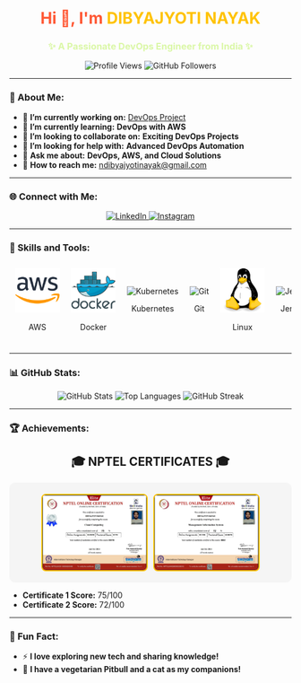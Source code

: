 <h1 align="center" style="color:#FF5733;">Hi 👋, I'm <span style="color:#FFC300;">DIBYAJYOTI NAYAK</span></h1>
<h3 align="center" style="color:#DAF7A6;">✨ A Passionate DevOps Engineer from India ✨</h3>

<p align="center"> 
  <img src="https://komarev.com/ghpvc/?username=dibyaprivate&label=Profile%20Views&color=blueviolet&style=flat-square" alt="Profile Views" /> 
  <img src="https://img.shields.io/github/followers/dibyaprivate?style=social" alt="GitHub Followers" />
</p>

---

### 🚀 About Me:
- 🔬 **I’m currently working on:** [DevOps Project](mailto:ndibyajyotinayak@gmail.com)  
- 🌱 **I’m currently learning:** **DevOps with AWS**  
- 💝 **I’m looking to collaborate on:** **Exciting DevOps Projects**  
- 🤝 **I’m looking for help with:** **Advanced DevOps Automation**  
- 💭 **Ask me about:** **DevOps, AWS, and Cloud Solutions**  
- 📧 **How to reach me:** [ndibyajyotinayak@gmail.com](mailto:ndibyajyotinayak@gmail.com)  

---

### 🌐 Connect with Me:
<p align="center">
  <a href="https://linkedin.com/in/divya-nayak" target="_blank">
    <img src="https://img.shields.io/badge/LinkedIn-0A66C2?style=for-the-badge&logo=linkedin&logoColor=white" alt="LinkedIn" />
  </a>
  <a href="https://instagram.com/nayakbanty67" target="_blank">
    <img src="https://img.shields.io/badge/Instagram-E4405F?style=for-the-badge&logo=instagram&logoColor=white" alt="Instagram" />
  </a>
</p>

---
### 🔧 Skills and Tools:
<div style="display: flex; flex-wrap: nowrap; overflow-x: auto; gap: 20px; align-items: center; padding: 10px;">
  <div style="text-align: center; flex-shrink: 0;">
    <img src="https://raw.githubusercontent.com/devicons/devicon/master/icons/amazonwebservices/amazonwebservices-original-wordmark.svg" alt="AWS" width="80" height="80" title="AWS" />
    <p>AWS</p>
  </div>
  <div style="text-align: center; flex-shrink: 0;">
    <img src="https://raw.githubusercontent.com/devicons/devicon/master/icons/docker/docker-original-wordmark.svg" alt="Docker" width="80" height="80" title="Docker" />
    <p>Docker</p>
  </div>
  <div style="text-align: center; flex-shrink: 0;">
    <img src="https://www.vectorlogo.zone/logos/kubernetes/kubernetes-icon.svg" alt="Kubernetes" width="80" height="80" title="Kubernetes" />
    <p>Kubernetes</p>
  </div>
  <div style="text-align: center; flex-shrink: 0;">
    <img src="https://www.vectorlogo.zone/logos/git-scm/git-scm-icon.svg" alt="Git" width="80" height="80" title="Git" />
    <p>Git</p>
  </div>
  <div style="text-align: center; flex-shrink: 0;">
    <img src="https://raw.githubusercontent.com/devicons/devicon/master/icons/linux/linux-original.svg" alt="Linux" width="80" height="80" title="Linux" />
    <p>Linux</p>
  </div>
  <div style="text-align: center; flex-shrink: 0;">
    <img src="https://www.vectorlogo.zone/logos/jenkins/jenkins-icon.svg" alt="Jenkins" width="80" height="80" title="Jenkins" />
    <p>Jenkins</p>
  </div>
  <div style="text-align: center; flex-shrink: 0;">
    <img src="https://raw.githubusercontent.com/devicons/devicon/master/icons/python/python-original.svg" alt="Python" width="80" height="80" title="Python" />
    <p>Python</p>
  </div>
  <div style="text-align: center; flex-shrink: 0;">
    <img src="https://raw.githubusercontent.com/devicons/devicon/master/icons/java/java-original-wordmark.svg" alt="Core Java" width="80" height="80" title="Core Java" />
    <p>Core Java</p>
  </div>
  <div style="text-align: center; flex-shrink: 0;">
    <img src="https://raw.githubusercontent.com/devicons/devicon/master/icons/javascript/javascript-original.svg" alt="JavaScript" width="80" height="80" title="JavaScript" />
    <p>JavaScript</p>
  </div>
  <div style="text-align: center; flex-shrink: 0;">
    <img src="https://raw.githubusercontent.com/devicons/devicon/master/icons/html5/html5-original-wordmark.svg" alt="HTML5" width="80" height="80" title="HTML5" />
    <p>HTML5</p>
  </div>
  <div style="text-align: center; flex-shrink: 0;">
    <img src="https://www.vectorlogo.zone/logos/ansible/ansible-icon.svg" alt="Ansible" width="80" height="80" title="Ansible" />
    <p>Ansible</p>
  </div>
  <div style="text-align: center; flex-shrink: 0;">
    <img src="https://www.vectorlogo.zone/logos/apache_maven/apache_maven-ar21.svg" alt="Maven" width="80" height="80" title="Maven" />
    <p>Maven</p>
  </div>
  <div style="text-align: center; flex-shrink: 0;">
    <img src="https://www.vectorlogo.zone/logos/hashicorp/hashicorp-icon.svg" alt="HCP Cloud" width="80" height="80" title="HCP Cloud" />
    <p>HCP Cloud</p>
  </div>
  <div style="text-align: center; flex-shrink: 0;">
    <img src="https://raw.githubusercontent.com/devicons/devicon/master/icons/prometheus/prometheus-original-wordmark.svg" alt="Prometheus" width="80" height="80" title="Prometheus" />
    <p>Prometheus</p>
  </div>
  <div style="text-align: center; flex-shrink: 0;">
    <img src="https://raw.githubusercontent.com/devicons/devicon/master/icons/grafana/grafana-original-wordmark.svg" alt="Grafana" width="80" height="80" title="Grafana" />
    <p>Grafana</p>
  </div>
  <div style="text-align: center; flex-shrink: 0;">
    <img src="https://www.selenium.dev/images/selenium_logo_square_green.png" alt="Selenium" width="80" height="80" title="Selenium" />
    <p>Selenium</p>
  </div>
</div>


---

### 📊 GitHub Stats:
<p align="center">
  <img src="https://github-readme-stats.vercel.app/api?username=dibyaprivate&show_icons=true&theme=radical" alt="GitHub Stats" />
  <img src="https://github-readme-stats.vercel.app/api/top-langs/?username=dibyaprivate&layout=compact&theme=radical" alt="Top Languages" />
  <img src="https://github-readme-streak-stats.herokuapp.com/?user=dibyaprivate&theme=radical" alt="GitHub Streak" />
</p>

---

### 🏆 Achievements:
<h2 align="center">🎓 NPTEL CERTIFICATES 🎓</h2>
<p align="center" style="display: flex; justify-content: center; gap: 10px; background-color: #f5f5f5; padding: 20px; border-radius: 10px;">
  <img src="cloudcomputing(76).jpg" alt="Cloud Computing Certificate 1" style="width: 40%; height: auto; border: 2px solid #FFC300; border-radius: 8px;" />
  <img src="MANAGEMENTINFORMATIONSYSTEM.jpg" alt="MANAGEMENT INFORMATION SYSTEM" style="width: 40%; height: auto; border: 2px solid #FFC300; border-radius: 8px;" />
</p>
<ul>
  <li><strong>Certificate 1 Score:</strong> 75/100</li>
  <li><strong>Certificate 2 Score:</strong> 72/100</li>
</ul>

---

### 🎉 Fun Fact:
- ⚡ **I love exploring new tech and sharing knowledge!**
- 🐾 **I have a vegetarian Pitbull and a cat as my companions!**

